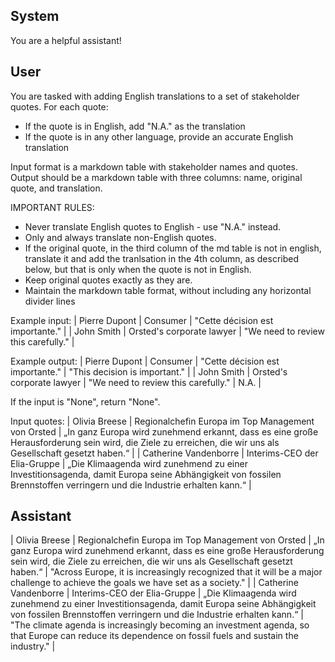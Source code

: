 ## System

You are a helpful assistant!

## User


You are tasked with adding English translations to a set of stakeholder quotes. For each quote:
- If the quote is in English, add "N.A." as the translation
- If the quote is in any other language, provide an accurate English translation

Input format is a markdown table with stakeholder names and quotes.
Output should be a markdown table with three columns: name, original quote, and translation.

IMPORTANT RULES:
- Never translate English quotes to English - use "N.A." instead.
- Only and always translate non-English quotes.
- If the original quote, in the third column of the md table is not in english, translate it and add the tranlsation in the 4th column, as described below, but that is only when the quote is not in English.
- Keep original quotes exactly as they are.
- Maintain the markdown table format, without including any horizontal divider lines

Example input:
| Pierre Dupont | Consumer | "Cette décision est importante." |
| John Smith | Orsted's corporate lawyer | "We need to review this carefully." |

Example output:
| Pierre Dupont | Consumer | "Cette décision est importante." | "This decision is important." |
| John Smith | Orsted's corporate lawyer | "We need to review this carefully." | N.A. |

If the input is "None", return "None".

Input quotes:
| Olivia Breese | Regionalchefin Europa im Top Management von Orsted | „In ganz Europa wird zunehmend erkannt, dass es eine große Herausforderung sein wird, die Ziele zu erreichen, die wir uns als Gesellschaft gesetzt haben.“ |
| Catherine Vandenborre | Interims-CEO der Elia-Gruppe | „Die Klimaagenda wird zunehmend zu einer Investitionsagenda, damit Europa seine Abhängigkeit von fossilen Brennstoffen verringern und die Industrie erhalten kann.“ |
        

## Assistant

| Olivia Breese | Regionalchefin Europa im Top Management von Orsted | „In ganz Europa wird zunehmend erkannt, dass es eine große Herausforderung sein wird, die Ziele zu erreichen, die wir uns als Gesellschaft gesetzt haben.“ | "Across Europe, it is increasingly recognized that it will be a major challenge to achieve the goals we have set as a society." |
| Catherine Vandenborre | Interims-CEO der Elia-Gruppe | „Die Klimaagenda wird zunehmend zu einer Investitionsagenda, damit Europa seine Abhängigkeit von fossilen Brennstoffen verringern und die Industrie erhalten kann.“ | "The climate agenda is increasingly becoming an investment agenda, so that Europe can reduce its dependence on fossil fuels and sustain the industry." |

